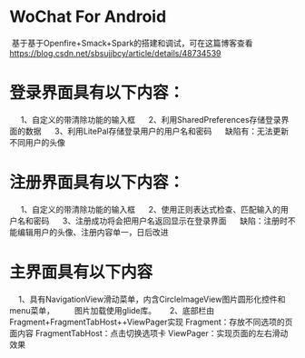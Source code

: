 # WoChat For Android
  基于基于Openfire+Smack+Spark的搭建和调试，可在这篇博客查看
  https://blog.csdn.net/sbsujjbcy/article/details/48734539
# 登录界面具有以下内容：
      1、自定义的带清除功能的输入框
      2、利用SharedPreferences存储登录界面的数据
      3、利用LitePal存储登录用户的用户名和密码
      缺陷有：无法更新不同用户的头像
# 注册界面具有以下内容：
      1、自定义的带清除功能的输入框
      2、使用正则表达式检查、匹配输入的用户名和密码
      3、注册成功将会把用户名返回显示在登录界面
      缺陷：注册时不能编辑用户的头像、注册内容单一，日后改进
# 主界面具有以下内容
      1、具有NavigationView滑动菜单，内含CircleImageView图片圆形化控件和menu菜单，
         图片加载使用glide库。
      2、底部栏由Fragment+FragmentTabHost++ViewPager实现
         Fragment：存放不同选项的页面内容
         FragmentTabHost：点击切换选项卡
         ViewPager：实现页面的左右滑动效果
         

